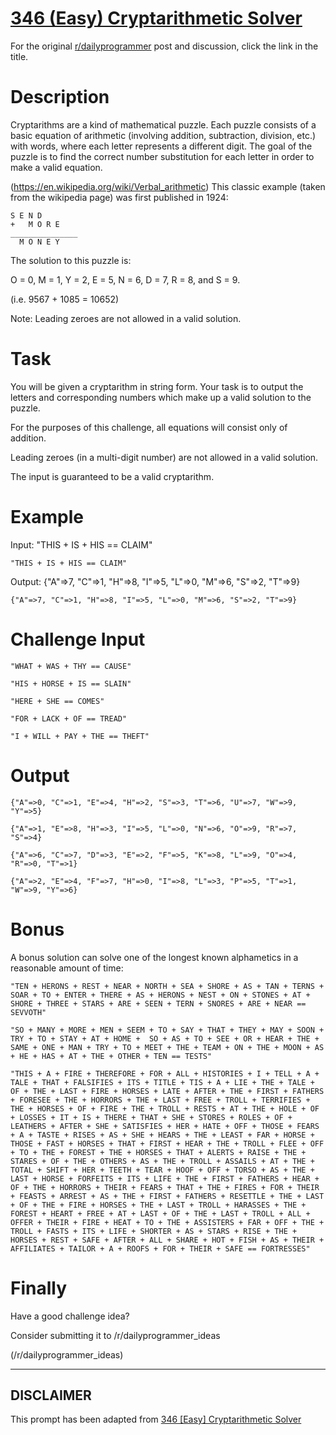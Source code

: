 # [346 (Easy) Cryptarithmetic Solver](https://www.reddit.com/r/dailyprogrammer/comments/7p5p2o/20180108_challenge_346_easy_cryptarithmetic_solver/)

For the original [r/dailyprogrammer](https://www.reddit.com/r/dailyprogrammer/) post and discussion, click the link in the title.

# Description
Cryptarithms are a kind of mathematical puzzle. Each puzzle consists of a basic equation of arithmetic (involving addition, subtraction, division, etc.) with words, where each letter represents a different digit. The goal of the puzzle is to find the correct number substitution for each letter in order to make a valid equation.

(https://en.wikipedia.org/wiki/Verbal_arithmetic)
This classic example (taken from the wikipedia page) was first published in 1924:


```
S E N D
+   M O R E
_______________
  M O N E Y
```
The solution to this puzzle is:  

O = 0,
M = 1,
Y = 2,
E = 5,
N = 6,
D = 7,
R = 8,
and S = 9.

(i.e. 9567 + 1085 = 10652)

Note: Leading zeroes are not allowed in a valid solution.

# Task
You will be given a cryptarithm in string form. Your task is to output the letters and corresponding numbers which make up a valid solution to the puzzle.

For the purposes of this challenge, all equations will consist only of addition.

Leading zeroes (in a multi-digit number) are not allowed in a valid solution.

The input is guaranteed to be a valid cryptarithm.

# Example
Input:
"THIS + IS + HIS == CLAIM"


```
"THIS + IS + HIS == CLAIM"
```
Output:
{"A"=>7, "C"=>1, "H"=>8, "I"=>5, "L"=>0, "M"=>6, "S"=>2, "T"=>9}


```
{"A"=>7, "C"=>1, "H"=>8, "I"=>5, "L"=>0, "M"=>6, "S"=>2, "T"=>9}
```
# Challenge Input

```
"WHAT + WAS + THY == CAUSE"

"HIS + HORSE + IS == SLAIN"

"HERE + SHE == COMES"

"FOR + LACK + OF == TREAD"

"I + WILL + PAY + THE == THEFT"
```
# Output

```
{"A"=>0, "C"=>1, "E"=>4, "H"=>2, "S"=>3, "T"=>6, "U"=>7, "W"=>9, "Y"=>5}

{"A"=>1, "E"=>8, "H"=>3, "I"=>5, "L"=>0, "N"=>6, "O"=>9, "R"=>7, "S"=>4}

{"A"=>6, "C"=>7, "D"=>3, "E"=>2, "F"=>5, "K"=>8, "L"=>9, "O"=>4, "R"=>0, "T"=>1}

{"A"=>2, "E"=>4, "F"=>7, "H"=>0, "I"=>8, "L"=>3, "P"=>5, "T"=>1, "W"=>9, "Y"=>6}
```
# Bonus
A bonus solution can solve one of the longest known alphametics in a reasonable amount of time:


```
"TEN + HERONS + REST + NEAR + NORTH + SEA + SHORE + AS + TAN + TERNS + SOAR + TO + ENTER + THERE + AS + HERONS + NEST + ON + STONES + AT + SHORE + THREE + STARS + ARE + SEEN + TERN + SNORES + ARE + NEAR == SEVVOTH"

"SO + MANY + MORE + MEN + SEEM + TO + SAY + THAT + THEY + MAY + SOON + TRY + TO + STAY + AT + HOME +  SO + AS + TO + SEE + OR + HEAR + THE + SAME + ONE + MAN + TRY + TO + MEET + THE + TEAM + ON + THE + MOON + AS + HE + HAS + AT + THE + OTHER + TEN == TESTS"

"THIS + A + FIRE + THEREFORE + FOR + ALL + HISTORIES + I + TELL + A + TALE + THAT + FALSIFIES + ITS + TITLE + TIS + A + LIE + THE + TALE + OF + THE + LAST + FIRE + HORSES + LATE + AFTER + THE + FIRST + FATHERS + FORESEE + THE + HORRORS + THE + LAST + FREE + TROLL + TERRIFIES + THE + HORSES + OF + FIRE + THE + TROLL + RESTS + AT + THE + HOLE + OF + LOSSES + IT + IS + THERE + THAT + SHE + STORES + ROLES + OF + LEATHERS + AFTER + SHE + SATISFIES + HER + HATE + OFF + THOSE + FEARS + A + TASTE + RISES + AS + SHE + HEARS + THE + LEAST + FAR + HORSE + THOSE + FAST + HORSES + THAT + FIRST + HEAR + THE + TROLL + FLEE + OFF + TO + THE + FOREST + THE + HORSES + THAT + ALERTS + RAISE + THE + STARES + OF + THE + OTHERS + AS + THE + TROLL + ASSAILS + AT + THE + TOTAL + SHIFT + HER + TEETH + TEAR + HOOF + OFF + TORSO + AS + THE + LAST + HORSE + FORFEITS + ITS + LIFE + THE + FIRST + FATHERS + HEAR + OF + THE + HORRORS + THEIR + FEARS + THAT + THE + FIRES + FOR + THEIR + FEASTS + ARREST + AS + THE + FIRST + FATHERS + RESETTLE + THE + LAST + OF + THE + FIRE + HORSES + THE + LAST + TROLL + HARASSES + THE + FOREST + HEART + FREE + AT + LAST + OF + THE + LAST + TROLL + ALL + OFFER + THEIR + FIRE + HEAT + TO + THE + ASSISTERS + FAR + OFF + THE + TROLL + FASTS + ITS + LIFE + SHORTER + AS + STARS + RISE + THE + HORSES + REST + SAFE + AFTER + ALL + SHARE + HOT + FISH + AS + THEIR + AFFILIATES + TAILOR + A + ROOFS + FOR + THEIR + SAFE == FORTRESSES"
```
# Finally
Have a good challenge idea?

Consider submitting it to /r/dailyprogrammer_ideas

(/r/dailyprogrammer_ideas)

----
## **DISCLAIMER**
This prompt has been adapted from [346 [Easy] Cryptarithmetic Solver](https://www.reddit.com/r/dailyprogrammer/comments/7p5p2o/20180108_challenge_346_easy_cryptarithmetic_solver/
)
